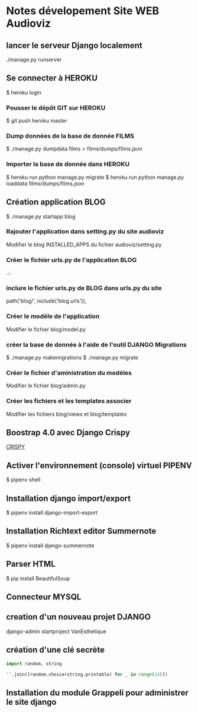 # Notes dévelopement Site WEB Audioviz

## lancer le serveur Django localement

./manage.py runserver

## Se connecter à HEROKU

$ heroku login

### Pousser le dépôt GIT sur HEROKU 

$ git push heroku master

### Dump données de la base de donnée FILMS

$ ./manage.py dumpdata films > films/dumps/films.json

### Importer la base de donnée dans HEROKU

$ heroku run python manage.py migrate
$ heroku run python manage.py loaddata films/dumps/films.json

## Création application BLOG

$ ./manage.py startapp blog

### Rajouter l'application dans setting.py du site audioviz

Modifier le blog INSTALLED_APPS du fichier audioviz/setting.py

### Créer le fichier urls.py de l'application BLOG

..:

### inclure le fichier urls.py de BLOG dans urls.py du site 

path('blog/', include('blog.urls')), 

### Créer le modèle de l'application 

Modifier le fichier blog/model.py

### créer la base de donnée à l'aide de l'outil DJANGO Migrations

$ ./manage.py makemigrations
$ ./manage.py migrate

### Créer le fichier d'aministration du modèles 

Modifier le fichier blog/admin.py

### Créer les fichiers et les templates associer

Modifier les fichiers blog/views et blog/templates
## Boostrap 4.0 avec Django Crispy

[CRISPY](https://simpleisbetterthancomplex.com/tutorial/2018/08/13/how-to-use-bootstrap-4-forms-with-django.html)

## Activer l'environnement (console)  virtuel PIPENV 

$ pipenv shell

## Installation django import/export 

$ pipenv install django-import-export

## Installation Richtext editor Summernote 

$ pipenv install django-summernote

## Parser HTML 

$ pip install BeautifulSoup

## Connecteur MYSQL 

## creation d'un nouveau projet DJANGO

django-admin startproject VanEsthetique

## création d'une clé secrète

```python
import random, string

"".join([random.choice(string.printable) for _ in range(24)])
```

## Installation du module Grappeli pour administrer le site django